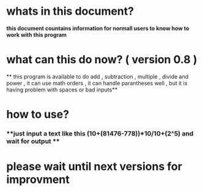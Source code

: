 # whats in this document?

**this document countains information for normall users to know how to work with this program**

# what can this do now? ( version 0.8 ) 

** this program is available to do add , subtraction , multiple , divide and power , it can use math orders , it can handle parantheses well , but it is having problem with spaces or bad inputs**

# how to use?

### **just input a text like this (10+(81476-778))*10/10+(2^5) and wait for output **

# please wait until next versions for improvment
